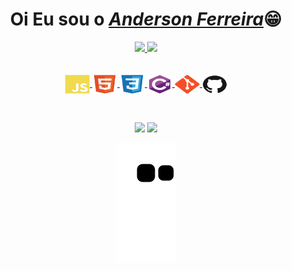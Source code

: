 
<div>
  <h1 align="center"> Oi Eu sou o <a href="https://www.linkedin.com/in/anderson-ferreira-993ab9213/"><i>Anderson Ferreira</i></a>😁</h1>
<div align="center">
  <a href="https://github.com/AndersonFerreiradeMoraes">
  <img height="180em" src="https://github-readme-stats.vercel.app/api?username=AndersonFerreiradeMoraes&show_icons=true&theme=chartreuse-dark&include_all_commits=true&count_private=true"/>
  <img height="180em" src="https://github-readme-stats.vercel.app/api/top-langs/?username=AndersonFerreiradeMoraes&layout=compact&langs_count=7&theme=chartreuse-dark"/>
</div>
  <div align="center" valign="top"><br>
  <div style="display: inline_block"><br>
  <img align="center" alt="Rafa-Js" height="30" width="40" src="https://raw.githubusercontent.com/devicons/devicon/master/icons/javascript/javascript-plain.svg">
  <img align="center" alt="Rafa-HTML" height="30" width="40" src="https://raw.githubusercontent.com/devicons/devicon/master/icons/html5/html5-original.svg">
  <img align="center" alt="Rafa-CSS" height="30" width="40" src="https://raw.githubusercontent.com/devicons/devicon/master/icons/css3/css3-original.svg">
  <img align="center" alt="Rafa-Csharp" height="30" width="40" src="https://raw.githubusercontent.com/devicons/devicon/master/icons/csharp/csharp-original.svg">
  <img align="center" alt="git" height="30" width="40" src="https://raw.githubusercontent.com/devicons/devicon/master/icons/git/git-original.svg">
  <img align="center" alt="github" height="30" width="40" src="https://raw.githubusercontent.com/devicons/devicon/master/icons/github/github-original.svg">
</div><br>

    
  ##
 
<a href="https://www.linkedin.com/in/anderson-ferreira-993ab9213/" target="_blank"><img src="https://img.shields.io/badge/-LinkedIn-%230077B5?style=for-the-badge&logo=linkedin&logoColor=white" target="_blank"></a> 
  <a href="mailto:anderson.ferreirademorais@gmail.com"><img src="https://img.shields.io/badge/-Gmail-%23333?style=for-the-badge&logo=gmail&logoColor=white" target="_blank"></a>
</div>
 <div align="center">
  
  ![Snake animation](https://github.com/AndersonFerreiradeMoraes/AndersonFerreiradeMoraes/blob/output/github-contribution-grid-snake.svg)
  
</div>

